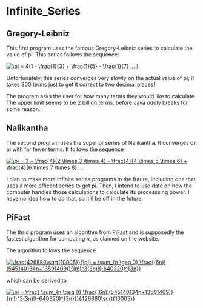 # Infinite_Series
## Gregory-Leibniz
This first program uses the famous Gregory-Leibniz series to calculate the value of pi. This series follows the sequence:

<!-- $\pi = 4(1 - \frac{1}{3} + \frac{1}{5} + \frac{1}{7} ... )$ -->
<a href="https://www.codecogs.com/eqnedit.php?latex=\pi&space;=&space;4(1&space;-&space;\frac{1}{3}&space;&plus;&space;\frac{1}{5}&space;-&space;\frac{1}{7}&space;...&space;)" target="_blank"><img src="https://latex.codecogs.com/svg.latex?\pi&space;=&space;4(1&space;-&space;\frac{1}{3}&space;&plus;&space;\frac{1}{5}&space;-&space;\frac{1}{7}&space;...&space;)" title="\pi = 4(1 - \frac{1}{3} + \frac{1}{5} - \frac{1}{7} ... )" /></a>

Unfortunately, this series converges very slowly on the actual value of pi; it takes 300 terms just to get it correct to two decimal places!

The program asks the user for how many terms they would like to calculate. The upper limit seems to be 2 billion terms, before Java oddly breaks for some reason. 

## Nalikantha
The second program uses the superior series of Nalikantha. It converges on pi with far fewer terms. It follows the sequence

<!-- $\pi = 3 + \frac{4}{2 \times 3 \times 4} - \frac{4}{4 \times 5 \times 6} + \frac{4}{6 \times 7 \times 8} ...$ -->
<a href="https://www.codecogs.com/eqnedit.php?latex=\pi&space;=&space;3&space;&plus;&space;\frac{4}{2&space;\times&space;3&space;\times&space;4}&space;-&space;\frac{4}{4&space;\times&space;5&space;\times&space;6}&space;&plus;&space;\frac{4}{6&space;\times&space;7&space;\times&space;8}&space;..." target="_blank"><img src="https://latex.codecogs.com/svg.latex?\pi&space;=&space;3&space;&plus;&space;\frac{4}{2&space;\times&space;3&space;\times&space;4}&space;-&space;\frac{4}{4&space;\times&space;5&space;\times&space;6}&space;&plus;&space;\frac{4}{6&space;\times&space;7&space;\times&space;8}&space;..." title="\pi = 3 + \frac{4}{2 \times 3 \times 4} - \frac{4}{4 \times 5 \times 6} + \frac{4}{6 \times 7 \times 8} ..." /></a>

I plan to make more infinite series programs in the future, including one that uses a more efficent series to get pi. Then, I intend to use data on how the computer handles those calculations to calculate its processsing power. I have no idea how to do that, so it'll be off in the future.

## PiFast
The thrid program uses an algorithm from [PiFast](http://numbers.computation.free.fr/Constants/PiProgram/pifast.html) and is supposedly the fastest algorithm for computing $\pi$, as claimed on the website.

The algorithm follows the sequence

<!-- \frac{426880\sqrt{10005}}{\pi} = \sum_{n \geq 0} \frac{(6n)!(545140134n+13591409)}{(n!)^3(3n)!(-640320)^{3n}} -->
<a href="https://www.codecogs.com/eqnedit.php?latex=\frac{426880\sqrt{10005}}{\pi}&space;=&space;\sum_{n&space;\geq&space;0}&space;\frac{(6n)!(545140134n&plus;13591409)}{(n!)^3(3n)!(-640320)^{3n}}" target="_blank"><img src="https://latex.codecogs.com/svg.latex?\frac{426880\sqrt{10005}}{\pi}&space;=&space;\sum_{n&space;\geq&space;0}&space;\frac{(6n)!(545140134n&plus;13591409)}{(n!)^3(3n)!(-640320)^{3n}}" title="\frac{426880\sqrt{10005}}{\pi} = \sum_{n \geq 0} \frac{(6n)!(545140134n+13591409)}{(n!)^3(3n)!(-640320)^{3n}}" /></a>

which can be derived to

<!-- \pi = \frac{ \sum_{n \geq 0} \frac{(6n)!(545140134n+13591409)}{(n!)^3(3n)!(-640320)^{3n}}}{426880\sqrt{10005}} -->
<a href="https://www.codecogs.com/eqnedit.php?latex=\pi&space;=&space;\frac{&space;\sum_{n&space;\geq&space;0}&space;\frac{(6n)!(545140134n&plus;13591409)}{(n!)^3(3n)!(-640320)^{3n}}}{426880\sqrt{10005}}" target="_blank"><img src="https://latex.codecogs.com/svg.latex?\pi&space;=&space;\frac{&space;\sum_{n&space;\geq&space;0}&space;\frac{(6n)!(545140134n&plus;13591409)}{(n!)^3(3n)!(-640320)^{3n}}}{426880\sqrt{10005}}" title="\pi = \frac{ \sum_{n \geq 0} \frac{(6n)!(545140134n+13591409)}{(n!)^3(3n)!(-640320)^{3n}}}{426880\sqrt{10005}}" /></a>
